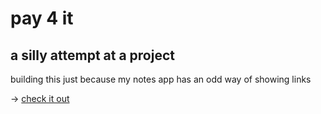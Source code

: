 # pay 4 it 
## a silly attempt at a project





building this just because my notes app has an odd way of showing links





-> [check it out](https://kojokwakye.github.io/pay4it/) 

 
